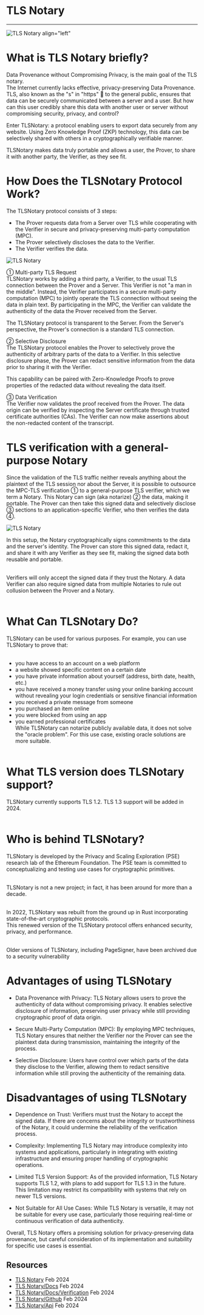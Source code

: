 
# TLS Notary
---
![TLS Notary align="left"](https://encrypted-tbn0.gstatic.com/images?q=tbn:ANd9GcT-Sg3rZyhgMiVaVT_mkfNRfjcv6PiGZIHpHg&usqp=CAU "TLS Notary")

# What is TLS Notary briefly?

Data Provenance without Compromising Privacy, is the main goal of the TLS notary.<br>
The Internet currently lacks effective, privacy-preserving Data Provenance. TLS, also known as the "s" in "https" 🔐 to the general public, ensures that data can be securely communicated between a server and a user. But how can this user credibly share this data with another user or server without compromising security, privacy, and control?

Enter TLSNotary: a protocol enabling users to export data securely from any website. Using Zero Knowledge Proof (ZKP) technology, this data can be selectively shared with others in a cryptographically verifiable manner.

TLSNotary makes data truly portable and allows a user, the Prover, to share it with another party, the Verifier, as they see fit.

# How Does the TLSNotary Protocol Work?
The TLSNotary protocol consists of 3 steps:

- The Prover requests data from a Server over TLS while cooperating with the Verifier in secure and privacy-preserving multi-party computation (MPC).<br>
- The Prover selectively discloses the data to the Verifier.<br>
- The Verifier verifies the data.<br>

![TLS Notary ](https://docs.tlsnotary.org/diagrams/overview_prover_verifier.svg "TLS Notary ")

① Multi-party TLS Request<br>
TLSNotary works by adding a third party, a Verifier, to the usual TLS connection between the Prover and a Server. This Verifier is not "a man in the middle". Instead, the Verifier participates in a secure multi-party computation (MPC) to jointly operate the TLS connection without seeing the data in plain text. By participating in the MPC, the Verifier can validate the authenticity of the data the Prover received from the Server.<br>

The TLSNotary protocol is transparent to the Server. From the Server's perspective, the Prover's connection is a standard TLS connection.<br>

② Selective Disclosure<br>
The TLSNotary protocol enables the Prover to selectively prove the authenticity of arbitrary parts of the data to a Verifier. In this selective disclosure phase, the Prover can redact sensitive information from the data prior to sharing it with the Verifier.<br>

This capability can be paired with Zero-Knowledge Proofs to prove properties of the redacted data without revealing the data itself.<br>

③ Data Verification<br>
The Verifier now validates the proof received from the Prover. The data origin can be verified by inspecting the Server certificate through trusted certificate authorities (CAs). The Verifier can now make assertions about the non-redacted content of the transcript.<br>

# TLS verification with a general-purpose Notary
Since the validation of the TLS traffic neither reveals anything about the plaintext of the TLS session nor about the Server, it is possible to outsource the MPC-TLS verification ① to a general-purpose TLS verifier, which we term a Notary. This Notary can sign (aka notarize) ② the data, making it portable. The Prover can then take this signed data and selectively disclose ③ sections to an application-specific Verifier, who then verifies the data ④.


![TLS Notary  ](https://docs.tlsnotary.org/diagrams/overview_notary.svg "TLS Notary  ")


In this setup, the Notary cryptographically signs commitments to the data and the server's identity. The Prover can store this signed data, redact it, and share it with any Verifier as they see fit, making the signed data both reusable and portable.<br><br>

Verifiers will only accept the signed data if they trust the Notary. A data Verifier can also require signed data from multiple Notaries to rule out collusion between the Prover and a Notary.<br><br>

# What Can TLSNotary Do?
TLSNotary can be used for various purposes. For example, you can use TLSNotary to prove that:<br><br>

- you have access to an account on a web platform
- a website showed specific content on a certain date
- you have private information about yourself (address, birth date, health, etc.)
- you have received a money transfer using your online banking account without revealing your login credentials or sensitive financial information
- you received a private message from someone
- you purchased an item online
- you were blocked from using an app
- you earned professional certificates<br>
While TLSNotary can notarize publicly available data, it does not solve the "oracle problem". For this use case, existing oracle solutions are more suitable.<br><br>

# What TLS version does TLSNotary support?
TLSNotary currently supports TLS 1.2. TLS 1.3 support will be added in 2024.<br><br>

# Who is behind TLSNotary?
TLSNotary is developed by the Privacy and Scaling Exploration (PSE) research lab of the Ethereum Foundation. The PSE team is committed to conceptualizing and testing use cases for cryptographic primitives.<br><br>

TLSNotary is not a new project; in fact, it has been around for more than a decade.<br><br>

In 2022, TLSNotary was rebuilt from the ground up in Rust incorporating state-of-the-art cryptographic protocols.<br>This renewed version of the TLSNotary protocol offers enhanced security, privacy, and performance.<br><br>

Older versions of TLSNotary, including PageSigner, have been archived due to a security vulnerability<br>

# Advantages of using TLSNotary

- Data Provenance with Privacy: TLS Notary allows users to prove the authenticity of data without compromising privacy. It enables selective disclosure of information, preserving user privacy while still providing cryptographic proof of data origin.

- Secure Multi-Party Computation (MPC): By employing MPC techniques, TLS Notary ensures that neither the Verifier nor the Prover can see the plaintext data during transmission, maintaining the integrity of the process.

- Selective Disclosure: Users have control over which parts of the data they disclose to the Verifier, allowing them to redact sensitive information while still proving the authenticity of the remaining data.

# Disadvantages of using TLSNotary

- Dependence on Trust: Verifiers must trust the Notary to accept the signed data. If there are concerns about the integrity or trustworthiness of the Notary, it could undermine the reliability of the verification process.

- Complexity: Implementing TLS Notary may introduce complexity into systems and applications, particularly in integrating with existing infrastructure and ensuring proper handling of cryptographic operations.

- Limited TLS Version Support: As of the provided information, TLS Notary supports TLS 1.2, with plans to add support for TLS 1.3 in the future. This limitation may restrict its compatibility with systems that rely on newer TLS versions.

- Not Suitable for All Use Cases: While TLS Notary is versatile, it may not be suitable for every use case, particularly those requiring real-time or continuous verification of data authenticity.

Overall, TLS Notary offers a promising solution for privacy-preserving data provenance, but careful consideration of its implementation and suitability for specific use cases is essential.


## Resources

- [TLS Notary](https://tlsnotary.org/ "TLS Notary") Feb 2024
- [TLS Notary/Docs](https://docs.tlsnotary.org/intro.html "TLS Notary Docs") Feb 2024
- [TLS Notary/Docs/Verification](https://docs.tlsnotary.org/protocol/verification.html "TLS Notary Verification") Feb 2024
- [TLS Notary/Github](https://github.com/tlsnotary/tlsn "TLS Notary Github") Feb 2024
- [TLS Notary/Api](https://tlsnotary.github.io/tlsn/tlsn_prover/ "TLS Notary Api") Feb 2024


